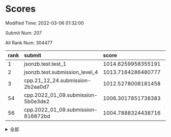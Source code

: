 # Scores

Modified Time: 2022-03-06 01:32:00

Submit Num: 207

All Rank Num: 304477

| rank |               submit               |       score        |       sigma        | pk_num |
| :--- | :--------------------------------- | :----------------- | :----------------- | :----- |
| 1    | jsonzb.test.test_1                 | 1014.6259958355191 | 0.8778115163028671 | 5885   |
| 2    | jsonzb.test.submission_level_4     | 1013.7164286480777 | 0.8323573905966263 | 5887   |
| 3    | cpp.21_12_24.submission-2b2ea0d7   | 1012.5278008181458 | 0.8058627585786013 | 5877   |
| 54   | cpp.2022_01_09.submission-5b0e3de2 | 1006.3017851738383 | 0.7200135108656285 | 5886   |
| 56   | cpp.2022_01_09.submission-816672bd | 1004.7888324438716 | 0.7148834014891221 | 5880   |


<details>
<summary>全部</summary>

| rank |                 submit                 |       score        |       sigma        | pk_num |
| :--- | :------------------------------------- | :----------------- | :----------------- | :----- |
| 1    | jsonzb.test.test_1                     | 1014.6259958355191 | 0.8778115163028671 | 5885   |
| 2    | jsonzb.test.submission_level_4         | 1013.7164286480777 | 0.8323573905966263 | 5887   |
| 3    | cpp.21_12_24.submission-2b2ea0d7       | 1012.5278008181458 | 0.8058627585786013 | 5877   |
| 4    | gobigger.level_3.submission_level_3_26 | 1012.3355838906168 | 0.8230562366845682 | 5886   |
| 5    | gobigger.level_3.submission_level_3_29 | 1011.3698128701405 | 0.7645095830262123 | 5879   |
| 6    | gobigger.level_3.submission_level_3_10 | 1011.1627891725004 | 0.7622278576020294 | 5884   |
| 7    | gobigger.level_3.submission_level_3_34 | 1011.0058908136053 | 0.7737101820716503 | 5883   |
| 8    | gobigger.level_3.submission_level_3_47 | 1010.8680424113676 | 0.777971679190428  | 5883   |
| 9    | gobigger.level_3.submission_level_3_15 | 1010.8164534227943 | 0.7526091219254619 | 5884   |
| 10   | gobigger.level_3.submission_level_3_38 | 1010.6388329697927 | 0.7646451914529699 | 5882   |
| 11   | gobigger.level_3.submission_level_3_48 | 1010.5542902622379 | 0.7733605487151881 | 5877   |
| 12   | gobigger.level_3.submission_level_3_22 | 1010.526918680673  | 0.7637104196079424 | 5877   |
| 13   | gobigger.level_3.submission_level_3_19 | 1010.464167933042  | 0.7821689736366054 | 5883   |
| 14   | gobigger.level_3.submission_level_3_13 | 1010.3915895305481 | 0.7450728643983432 | 5882   |
| 15   | gobigger.level_3.submission_level_3_43 | 1010.3455065558304 | 0.7664678501921685 | 5881   |
| 16   | gobigger.level_3.submission_level_3_30 | 1010.3350466526327 | 0.7826849884095447 | 5891   |
| 17   | gobigger.level_3.submission_level_3_44 | 1010.3287668683212 | 0.7931438490842062 | 5879   |
| 18   | gobigger.level_3.submission_level_3_42 | 1010.3131670283743 | 0.7791861220248243 | 5886   |
| 19   | gobigger.level_3.submission_level_3_20 | 1010.2828142628997 | 0.7792980648381473 | 5884   |
| 20   | gobigger.level_3.submission_level_3_2  | 1010.2720942903794 | 0.7563866403309334 | 5881   |
| 21   | gobigger.level_3.submission_level_3_46 | 1010.2292611394057 | 0.7794735635344718 | 5880   |
| 22   | gobigger.level_3.submission_level_3_17 | 1010.156473047969  | 0.7658819963767293 | 5880   |
| 23   | gobigger.level_3.submission_level_3_1  | 1010.1362261198101 | 0.7606610971434032 | 5887   |
| 24   | gobigger.level_3.submission_level_3_49 | 1010.064825770687  | 0.7783787134376632 | 5881   |
| 25   | gobigger.level_3.submission_level_3_0  | 1010.0272651466108 | 0.7633950468490805 | 5886   |
| 26   | gobigger.level_3.submission_level_3_27 | 1010.0092533052216 | 0.7791058593077468 | 5880   |
| 27   | gobigger.level_3.submission_level_3_25 | 1009.9913188443438 | 0.7472509764622289 | 5885   |
| 28   | gobigger.level_3.submission_level_3_18 | 1009.9012054943894 | 0.7476055001702692 | 5884   |
| 29   | gobigger.level_3.submission_level_3_7  | 1009.8617124645541 | 0.7434331846147455 | 5880   |
| 30   | gobigger.level_3.submission_level_3_41 | 1009.8612844534341 | 0.7507613002251032 | 5880   |
| 31   | gobigger.level_3.submission_level_3_9  | 1009.8148187946374 | 0.7694967259956861 | 5884   |
| 32   | gobigger.level_3.submission_level_3_23 | 1009.7265576227355 | 0.7671284520368444 | 5884   |
| 33   | gobigger.level_3.submission_level_3_11 | 1009.705914103174  | 0.752093428758892  | 5890   |
| 34   | gobigger.level_3.submission_level_3_40 | 1009.6130303783419 | 0.7542127144621095 | 5881   |
| 35   | gobigger.level_3.submission_level_3_12 | 1009.611583399655  | 0.7520782893593696 | 5883   |
| 36   | gobigger.level_3.submission_level_3_45 | 1009.5958152680712 | 0.770793566562242  | 5882   |
| 37   | gobigger.level_3.submission_level_3_37 | 1009.5608412908615 | 0.7766897132272458 | 5881   |
| 38   | gobigger.level_3.submission_level_3_3  | 1009.5151781550192 | 0.7546508223097085 | 5882   |
| 39   | gobigger.level_3.submission_level_3_5  | 1009.497525244928  | 0.7659749498407539 | 5883   |
| 40   | gobigger.level_3.submission_level_3_39 | 1009.3575110997277 | 0.7370337339750206 | 5878   |
| 41   | gobigger.level_3.submission_level_3_14 | 1009.3440733518312 | 0.7508746703634507 | 5881   |
| 42   | gobigger.level_3.submission_level_3_6  | 1009.306911538092  | 0.7413300915990706 | 5884   |
| 43   | gobigger.level_3.submission_level_3_24 | 1009.2668497780937 | 0.7676124196656732 | 5881   |
| 44   | gobigger.level_3.submission_level_3_28 | 1009.2132782546693 | 0.746781252417814  | 5882   |
| 45   | gobigger.level_3.submission_level_3_16 | 1009.151255575108  | 0.7549298191881166 | 5881   |
| 46   | gobigger.level_3.submission_level_3_4  | 1009.0768931080329 | 0.76320152300628   | 5883   |
| 47   | gobigger.level_3.submission_level_3_33 | 1009.0113518029424 | 0.7748183988842035 | 5884   |
| 48   | gobigger.level_3.submission_level_3_35 | 1008.7761356169981 | 0.7516540682777996 | 5885   |
| 49   | gobigger.level_3.submission_level_3_32 | 1008.7184496313206 | 0.7380541658588832 | 5885   |
| 50   | gobigger.level_3.submission_level_3_8  | 1008.7159388717661 | 0.7479991817521274 | 5882   |
| 51   | gobigger.level_3.submission_level_3_31 | 1008.6459318161267 | 0.7529154540404769 | 5889   |
| 52   | gobigger.level_3.submission_level_3_21 | 1008.5266710754148 | 0.7460453967515647 | 5888   |
| 53   | gobigger.level_3.submission_level_3_36 | 1008.4742162800251 | 0.7622887350007834 | 5879   |
| 54   | cpp.2022_01_09.submission-5b0e3de2     | 1006.3017851738383 | 0.7200135108656285 | 5886   |
| 55   | gobigger.level_1.submission_level_1_3  | 1005.4284105364313 | 0.731136621513339  | 5884   |
| 56   | cpp.2022_01_09.submission-816672bd     | 1004.7888324438716 | 0.7148834014891221 | 5880   |
| 57   | gobigger.level_1.submission_level_1_31 | 1004.5992501389156 | 0.7226493178471948 | 5883   |
| 58   | gobigger.level_1.submission_level_1_18 | 1004.274808107885  | 0.7136840411522536 | 5882   |
| 59   | gobigger.level_1.submission_level_1_25 | 1004.2010488134157 | 0.7156932832323396 | 5883   |
| 60   | gobigger.level_1.submission_level_1_4  | 1004.1747005818056 | 0.7152265256930047 | 5883   |
| 61   | gobigger.level_1.submission_level_1_24 | 1004.1386168300917 | 0.7109618043547951 | 5884   |
| 62   | gobigger.level_1.submission_level_1_41 | 1004.0594415463314 | 0.7000026001435122 | 5887   |
| 63   | gobigger.level_1.submission_level_1_44 | 1003.9365523502724 | 0.7152883163723357 | 5882   |
| 64   | gobigger.level_1.submission_level_1_42 | 1003.9126372128463 | 0.7003357217503852 | 5888   |
| 65   | gobigger.level_1.submission_level_1_2  | 1003.8368368224407 | 0.7175814034995336 | 5884   |
| 66   | gobigger.level_1.submission_level_1_1  | 1003.8021170288099 | 0.7189890716022562 | 5883   |
| 67   | gobigger.level_1.submission_level_1_32 | 1003.6856870878618 | 0.7149494368324868 | 5884   |
| 68   | gobigger.level_1.submission_level_1_34 | 1003.6400216826537 | 0.7153143472874781 | 5884   |
| 69   | gobigger.level_1.submission_level_1_40 | 1003.603809250612  | 0.7166776215654334 | 5884   |
| 70   | gobigger.level_1.submission_level_1_45 | 1003.5368724092665 | 0.7151775676786611 | 5890   |
| 71   | gobigger.level_1.submission_level_1_14 | 1003.4996557451229 | 0.714022036853543  | 5884   |
| 72   | gobigger.level_1.submission_level_1_6  | 1003.4831198312075 | 0.7090849965296657 | 5884   |
| 73   | gobigger.level_1.submission_level_1_35 | 1003.4685677748668 | 0.7130941966643609 | 5885   |
| 74   | gobigger.level_1.submission_level_1_36 | 1003.4463210208172 | 0.7122856316437247 | 5882   |
| 75   | gobigger.level_1.submission_level_1_15 | 1003.3886178860603 | 0.7099024496265596 | 5885   |
| 76   | gobigger.level_1.submission_level_1_12 | 1003.3825973698915 | 0.7135836232800221 | 5882   |
| 77   | gobigger.level_1.submission_level_1_49 | 1003.3238134431332 | 0.710985157723137  | 5879   |
| 78   | gobigger.level_1.submission_level_1_16 | 1003.3204832017701 | 0.7092793331200398 | 5885   |
| 79   | gobigger.level_1.submission_level_1_33 | 1003.2943628725366 | 0.7191839745617888 | 5883   |
| 80   | gobigger.level_1.submission_level_1_19 | 1003.2731089238575 | 0.7190221512606811 | 5882   |
| 81   | gobigger.level_1.submission_level_1_11 | 1003.2610087172484 | 0.711276073523797  | 5882   |
| 82   | gobigger.level_1.submission_level_1_48 | 1003.2473131006946 | 0.7077218786247432 | 5887   |
| 83   | gobigger.level_1.submission_level_1_23 | 1003.2063252169157 | 0.7208677541816282 | 5890   |
| 84   | gobigger.level_1.submission_level_1_0  | 1003.1974385931371 | 0.7230260169663889 | 5881   |
| 85   | gobigger.level_1.submission_level_1_38 | 1003.1790929073379 | 0.7221379366357447 | 5881   |
| 86   | gobigger.level_1.submission_level_1_21 | 1003.1544969950984 | 0.7224181712087683 | 5884   |
| 87   | gobigger.level_1.submission_level_1_13 | 1003.1493848248667 | 0.7165353626471217 | 5882   |
| 88   | gobigger.level_1.submission_level_1_9  | 1003.0592964782595 | 0.7055353727340055 | 5887   |
| 89   | gobigger.level_1.submission_level_1_8  | 1003.0311315020193 | 0.7168157865646507 | 5884   |
| 90   | gobigger.level_1.submission_level_1_26 | 1002.9985285842164 | 0.7101847195409181 | 5887   |
| 91   | gobigger.level_1.submission_level_1_5  | 1002.9219597830469 | 0.7246325522547693 | 5882   |
| 92   | gobigger.level_1.submission_level_1_17 | 1002.9084331252021 | 0.7087130311112296 | 5883   |
| 93   | gobigger.level_1.submission_level_1_39 | 1002.8870093036572 | 0.7131021629732627 | 5878   |
| 94   | gobigger.level_1.submission_level_1_7  | 1002.713174530941  | 0.7177842385047647 | 5892   |
| 95   | gobigger.level_1.submission_level_1_37 | 1002.6926426854855 | 0.7088798164147854 | 5877   |
| 96   | gobigger.level_1.submission_level_1_30 | 1002.6452970614956 | 0.712658308909962  | 5883   |
| 97   | gobigger.level_1.submission_level_1_22 | 1002.6339507209784 | 0.714076095754782  | 5885   |
| 98   | gobigger.level_1.submission_level_1_28 | 1002.5365513786988 | 0.7239777610963559 | 5884   |
| 99   | gobigger.level_1.submission_level_1_47 | 1002.467761167938  | 0.7141961038220638 | 5889   |
| 100  | gobigger.level_1.submission_level_1_46 | 1002.4501701874746 | 0.7123892782603477 | 5878   |
| 101  | gobigger.level_1.submission_level_1_29 | 1002.3248135489454 | 0.7101034925219234 | 5883   |
| 102  | gobigger.level_1.submission_level_1_20 | 1002.3130384633254 | 0.708593994945056  | 5885   |
| 103  | gobigger.level_1.submission_level_1_10 | 1002.1246788937763 | 0.7117217820172449 | 5884   |
| 104  | gobigger.level_1.submission_level_1_27 | 1001.971494741411  | 0.7077864744569325 | 5880   |
| 105  | gobigger.level_1.submission_level_1_43 | 1001.8710697664982 | 0.7085005028568109 | 5883   |
| 106  | gobigger.random.submission_random_14   | 997.3326094917551  | 0.7211631086545204 | 5884   |
| 107  | gobigger.random.submission_random_28   | 997.2385459842914  | 0.7078824074764234 | 5882   |
| 108  | gobigger.random.submission_random_2    | 996.7105105653724  | 0.7058726211543849 | 5884   |
| 109  | gobigger.random.submission_random_30   | 996.6326895420773  | 0.7072794942943974 | 5882   |
| 110  | gobigger.random.submission_random_23   | 996.6102585974335  | 0.7083404498956601 | 5883   |
| 111  | gobigger.random.submission_random_24   | 996.5779652510822  | 0.7095182879446108 | 5878   |
| 112  | gobigger.random.submission_random_36   | 996.5575329574001  | 0.7055249548515994 | 5879   |
| 113  | gobigger.random.submission_random_37   | 996.5483456848896  | 0.7189460255688562 | 5878   |
| 114  | gobigger.random.submission_random_43   | 996.4569996661528  | 0.7081594502860362 | 5885   |
| 115  | gobigger.random.submission_random_39   | 996.4561617474698  | 0.7103241184338888 | 5891   |
| 116  | gobigger.random.submission_random_42   | 996.4208086544369  | 0.7173504595825027 | 5882   |
| 117  | gobigger.random.submission_random_12   | 996.4202108050432  | 0.7051045154123246 | 5885   |
| 118  | gobigger.random.submission_random_15   | 996.399984998841   | 0.70092063606975   | 5885   |
| 119  | gobigger.random.submission_random_40   | 996.3865797628813  | 0.7002024584746307 | 5886   |
| 120  | gobigger.random.submission_random_20   | 996.3227519368396  | 0.7216420020463928 | 5882   |
| 121  | gobigger.random.submission_random_47   | 996.2993098811731  | 0.7131463853840035 | 5886   |
| 122  | gobigger.random.submission_random_25   | 996.2910462764651  | 0.7029915132386141 | 5884   |
| 123  | gobigger.random.submission_random_49   | 996.2722184911585  | 0.7190019216983276 | 5884   |
| 124  | gobigger.random.submission_random_41   | 996.2696509209239  | 0.7151810431018403 | 5886   |
| 125  | gobigger.random.submission_random_32   | 996.2533796283063  | 0.7161390794315898 | 5885   |
| 126  | gobigger.random.submission_random_35   | 996.2233667560196  | 0.7138809695667907 | 5881   |
| 127  | gobigger.random.submission_random_22   | 996.2203552539107  | 0.7045420807843649 | 5884   |
| 128  | gobigger.random.submission_random_46   | 996.1908925028316  | 0.7068335919612644 | 5883   |
| 129  | gobigger.random.submission_random_1    | 996.1499585089676  | 0.715349919416376  | 5887   |
| 130  | gobigger.random.submission_random_21   | 996.1486923961103  | 0.7141843612037451 | 5879   |
| 131  | gobigger.random.submission_random_17   | 996.141947595387   | 0.7098811069072317 | 5887   |
| 132  | gobigger.random.submission_random_10   | 996.1249051164307  | 0.7271340538441196 | 5887   |
| 133  | gobigger.random.submission_random_29   | 996.089812638975   | 0.7204897128332819 | 5885   |
| 134  | gobigger.random.submission_random_38   | 996.0546179859163  | 0.716554251494692  | 5885   |
| 135  | gobigger.random.submission_random_27   | 995.9369643854345  | 0.7107410683351607 | 5885   |
| 136  | gobigger.random.submission_random_44   | 995.9080382351459  | 0.7170961842727688 | 5884   |
| 137  | gobigger.random.submission_random_4    | 995.896561992241   | 0.6950327476815492 | 5881   |
| 138  | gobigger.random.submission_random_34   | 995.8580739619707  | 0.7142294212433006 | 5883   |
| 139  | gobigger.random.submission_random_19   | 995.7818098762351  | 0.7113635965144701 | 5886   |
| 140  | gobigger.random.submission_random_18   | 995.7702762182581  | 0.7005589047037019 | 5884   |
| 141  | gobigger.random.submission_random_5    | 995.7153587156436  | 0.7060231578726779 | 5887   |
| 142  | gobigger.random.submission_random_31   | 995.6789373436428  | 0.7161638829110794 | 5884   |
| 143  | gobigger.random.submission_random_9    | 995.6392265040276  | 0.7060356062760543 | 5883   |
| 144  | gobigger.random.submission_random_6    | 995.4910509807651  | 0.7118913655978942 | 5888   |
| 145  | gobigger.random.submission_random_11   | 995.4680674257451  | 0.7126103178554123 | 5885   |
| 146  | gobigger.random.submission_random_0    | 995.3780782581912  | 0.7083418208996662 | 5882   |
| 147  | gobigger.random.submission_random_3    | 995.3623822289276  | 0.7146780388061608 | 5881   |
| 148  | gobigger.random.submission_random_13   | 995.2796846596676  | 0.7081302679549571 | 5884   |
| 149  | gobigger.random.submission_random_16   | 995.2560267218022  | 0.6987566772518208 | 5884   |
| 150  | gobigger.random.submission_random_33   | 995.1840244550154  | 0.7174272915653496 | 5888   |
| 151  | gobigger.random.submission_random_26   | 995.1251428614145  | 0.6998620021678347 | 5884   |
| 152  | gobigger.random.submission_random_45   | 995.1180583327774  | 0.7190764622159943 | 5884   |
| 153  | gobigger.random.submission_random_48   | 995.0969033430466  | 0.7205613858704799 | 5886   |
| 154  | gobigger.random.submission_random_8    | 995.0551623938181  | 0.7335786656095542 | 5884   |
| 155  | gobigger.random.submission_random_7    | 994.8303876056459  | 0.715688489157708  | 5887   |
| 156  | gobigger.level_2.submission_level_2_48 | 994.5481592877528  | 0.720560266766868  | 5885   |
| 157  | gobigger.level_2.submission_level_2_7  | 993.910955852987   | 0.7296050137903906 | 5882   |
| 158  | gobigger.level_2.submission_level_2_36 | 993.7637752342755  | 0.7426794844074381 | 5882   |
| 159  | gobigger.level_2.submission_level_2_20 | 993.5532574011777  | 0.7269448655908318 | 5890   |
| 160  | gobigger.level_2.submission_level_2_11 | 993.5291131929519  | 0.7326685400330977 | 5884   |
| 161  | gobigger.level_2.submission_level_2_33 | 993.343411862401   | 0.729515839873494  | 5883   |
| 162  | gobigger.level_2.submission_level_2_44 | 993.277257794524   | 0.7354507925183964 | 5882   |
| 163  | gobigger.level_2.submission_level_2_24 | 993.1429547822294  | 0.7241049178123838 | 5886   |
| 164  | gobigger.level_2.submission_level_2_8  | 993.0032467217035  | 0.7344695730816326 | 5887   |
| 165  | gobigger.level_2.submission_level_2_9  | 992.9294697139978  | 0.7403932338352627 | 5883   |
| 166  | gobigger.level_2.submission_level_2_25 | 992.6316205209134  | 0.7366167400411877 | 5891   |
| 167  | gobigger.level_2.submission_level_2_39 | 992.6301345785894  | 0.7420113656474573 | 5883   |
| 168  | gobigger.level_2.submission_level_2_46 | 992.6188639282017  | 0.7407269252283858 | 5879   |
| 169  | gobigger.level_2.submission_level_2_1  | 992.6173833398464  | 0.7501453802362554 | 5884   |
| 170  | gobigger.level_2.submission_level_2_19 | 992.548450817516   | 0.7340308502447731 | 5883   |
| 171  | gobigger.level_2.submission_level_2_40 | 992.4856496893514  | 0.7393864608402606 | 5881   |
| 172  | gobigger.level_2.submission_level_2_0  | 992.4816702182874  | 0.7382512798728811 | 5888   |
| 173  | gobigger.level_2.submission_level_2_43 | 992.4145603989491  | 0.734325999663815  | 5882   |
| 174  | gobigger.level_2.submission_level_2_32 | 992.3106092646796  | 0.7557434827196726 | 5883   |
| 175  | gobigger.level_2.submission_level_2_31 | 992.2708273053438  | 0.7500876896160447 | 5887   |
| 176  | gobigger.level_2.submission_level_2_6  | 992.2003605733561  | 0.7367206052138922 | 5888   |
| 177  | gobigger.level_2.submission_level_2_15 | 992.196864195865   | 0.7628078833233128 | 5884   |
| 178  | gobigger.level_2.submission_level_2_30 | 992.1050991266222  | 0.7563167715595192 | 5886   |
| 179  | gobigger.level_2.submission_level_2_18 | 992.079248148803   | 0.759078388952523  | 5887   |
| 180  | gobigger.level_2.submission_level_2_14 | 992.056288397466   | 0.7523833597789599 | 5884   |
| 181  | gobigger.level_2.submission_level_2_12 | 991.9593282091176  | 0.7405784844522465 | 5888   |
| 182  | gobigger.level_2.submission_level_2_4  | 991.9426724826509  | 0.7446363997096406 | 5885   |
| 183  | gobigger.level_2.submission_level_2_27 | 991.8537709333506  | 0.7363841764623048 | 5887   |
| 184  | gobigger.level_2.submission_level_2_26 | 991.8369396885148  | 0.737945415711029  | 5882   |
| 185  | gobigger.level_2.submission_level_2_38 | 991.8237085828622  | 0.746034019587781  | 5883   |
| 186  | gobigger.level_2.submission_level_2_47 | 991.7695091273206  | 0.7620369231521885 | 5882   |
| 187  | gobigger.level_2.submission_level_2_34 | 991.7678669979772  | 0.7447335335157936 | 5884   |
| 188  | gobigger.level_2.submission_level_2_28 | 991.7448544798234  | 0.7566583296203001 | 5880   |
| 189  | gobigger.level_2.submission_level_2_49 | 991.6564986035517  | 0.7476966689393388 | 5877   |
| 190  | gobigger.level_2.submission_level_2_10 | 991.6130668744631  | 0.7386788978594148 | 5881   |
| 191  | gobigger.level_2.submission_level_2_37 | 991.595177004461   | 0.7451674263489367 | 5885   |
| 192  | gobigger.level_2.submission_level_2_17 | 991.5512499863573  | 0.7674340012309081 | 5887   |
| 193  | gobigger.level_2.submission_level_2_16 | 991.4633512315894  | 0.7718050502936087 | 5882   |
| 194  | gobigger.level_2.submission_level_2_42 | 991.399443382943   | 0.760771909423938  | 5882   |
| 195  | gobigger.level_2.submission_level_2_41 | 991.2971722557719  | 0.7575178557510456 | 5884   |
| 196  | gobigger.level_2.submission_level_2_5  | 991.2783132348421  | 0.7421114079235419 | 5885   |
| 197  | gobigger.level_2.submission_level_2_35 | 991.1403986676387  | 0.752749241561147  | 5883   |
| 198  | gobigger.level_2.submission_level_2_23 | 991.0070113321921  | 0.7626897595026478 | 5888   |
| 199  | gobigger.level_2.submission_level_2_22 | 990.9977309968024  | 0.7585535581325635 | 5881   |
| 200  | gobigger.level_2.submission_level_2_45 | 990.8717205875441  | 0.7543097969363419 | 5887   |
| 201  | gobigger.level_2.submission_level_2_13 | 990.8425931907831  | 0.7408669756071022 | 5884   |
| 202  | gobigger.level_2.submission_level_2_2  | 990.8397937242298  | 0.7537585942418732 | 5882   |
| 203  | gobigger.level_2.submission_level_2_29 | 990.8284239852102  | 0.7512636084376887 | 5883   |
| 204  | gobigger.level_2.submission_level_2_21 | 990.0922412320623  | 0.7602026438452419 | 5881   |
| 205  | gobigger.level_2.submission_level_2_3  | 989.5423125954374  | 0.7651453447421382 | 5885   |
| 206  | gobigger.none.submission_none_1        | 977.1117378101725  | 1.401697002073932  | 5882   |
| 207  | gobigger.none.submission_none_0        | 976.7940673576663  | 1.3552421771857368 | 5885   |

</details>